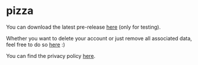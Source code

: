 # pizza

You can download the latest pre-release [here](https://github.com/wanjawischmeier/pizza-flizza/releases/download/v0.4.2/pizza_v0.4.2.apk) (only for testing).


Whether you want to delete your account or just remove all associated data, feel free to do so [here](https://wanjawischmeier.github.io/pizza-flizza/pages/account-management) :)

You can find the privacy policy [here](https://wanjawischmeier.github.io/pizza-flizza/pages/privacy-policy/de).
